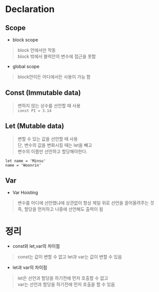 # Declaration

## Scope
* block scope
> block 안에서만 작동  
  block 밖에서 블럭안의 변수에 접근을 못함

* global scope
> block안이든 어디에서든 사용이 가능 함

## Const (Immutable data)
> 변하지 않는 상수를 선언할 때 사용  
 `const PI = 3.14`

## Let (Mutable  data)
> 변할 수 있는 값을 선언할 때 사용  
  단, 변수의 값을 변화시킬 때는 let을 빼고  
  변수의 이름만 선언하고 할당해야한다.
```
let name = 'Minsu'
name = 'Woonrin'
```

## Var
* Var Hoisting
> 변수를 어디에 선언했냐에 상관없이 항상 제일 위로 선언을 끌어올려주는 것  
  즉, 할당을 먼저하고 나중에 선언해도 출력이 됨

# 정리
* const와 let,var의 차이점
> const는 값이 변할 수 없고 let과 var는 값이 변할 수 있음

* let과 var의 차이점
> let은 선언과 할당을 하기전에 먼저 호출할 수 없고  
  var는 선언과 할당을 하기전에 먼저 호출을 할 수 있음
